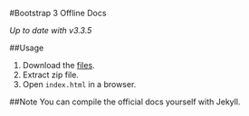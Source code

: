 #Bootstrap 3 Offline Docs

*Up to date with v3.3.5*

##Usage

1. Download the [files](https://github.com/AAlakkad/Bootstrap-3-Offline-Docs/archive/master.zip).
2. Extract zip file.
3. Open `index.html` in a browser.


##Note
You can compile the official docs yourself with Jekyll.
